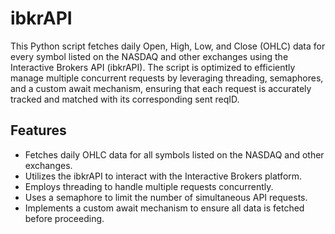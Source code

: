 # ibkrAPI

This Python script fetches daily Open, High, Low, and Close (OHLC) data for every symbol listed on the NASDAQ and other exchanges using the Interactive Brokers API (ibkrAPI). The script is optimized to efficiently manage multiple concurrent requests by leveraging threading, semaphores, and a custom await mechanism, ensuring that each request is accurately tracked and matched with its corresponding sent reqID.

## Features

- Fetches daily OHLC data for all symbols listed on the NASDAQ and other exchanges.
- Utilizes the ibkrAPI to interact with the Interactive Brokers platform.
- Employs threading to handle multiple requests concurrently.
- Uses a semaphore to limit the number of simultaneous API requests.
- Implements a custom await mechanism to ensure all data is fetched before proceeding.
